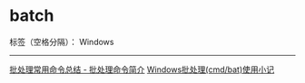 ﻿# batch

标签（空格分隔）： Windows

---

[批处理常用命令总结 - 批处理命令简介](http://xstarcd.github.io/wiki/windows/windows_cmd_summary_commands.html)
[Windows批处理(cmd/bat)使用小记](https://www.zybuluo.com/yangfch3/note/338252)
[]()
[]()


